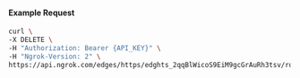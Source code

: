 <!-- Code generated for API Clients. DO NOT EDIT. -->

#### Example Request

```bash
curl \
-X DELETE \
-H "Authorization: Bearer {API_KEY}" \
-H "Ngrok-Version: 2" \
https://api.ngrok.com/edges/https/edghts_2qqBlWicoS9EiM9gcGrAuRh3tsv/routes/edghtsrt_2qqBlQlhaBU3SWR1LytWHSzdgHh
```
